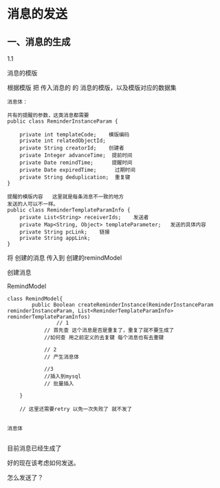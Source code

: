 # 消息的发送





## 一、消息的生成

1.1

消息的模版

根据模版 把 传入消息的 的 消息的模版，以及模版对应的数据集

```
消息体：

```

```
共有的提醒的参数，这类消息都需要
public class ReminderInstanceParam {

    private int templateCode;    模版编码
    private int relatedObjectId; 
    private String creatorId;    创建者
    private Integer advanceTime;  提前时间
    private Date remindTime;      提醒时间
    private Date expiredTime;      过期时间
    private String deduplication;  重复键
}
```



```
提醒的模版内容   这里就是每条消息不一致的地方
发送的人可以不一样。
public class ReminderTemplateParamInfo {
    private List<String> receiverIds;    发送者
    private Map<String, Object> templateParameter;   发送的具体内容
    private String pcLink;    链接
    private String appLink;
}
```



将 创建的消息 传入到 创建的remindModel



创建消息

RemindModel

```
class RemindModel{
		public Boolean createReminderInstance(ReminderInstanceParam reminderInstanceParam, List<ReminderTemplateParamInfo> reminderTemplateParamInfos)
				// 1
  			// 首先查 这个消息是否是重复了，重复了就不要生成了
  			//如何查 用之前定义的去复键 每个消息也有去重键
  
  			// 2 
  			// 产生消息体
  			
  			//3
  			//插入到mysql 
  			// 批量插入
  
	}
	
	// 这里还需要retry 以免一次失败了 就不发了
	
```







```
消息体


```





目前消息已经生成了



好的现在该考虑如何发送。

怎么发送了？

























